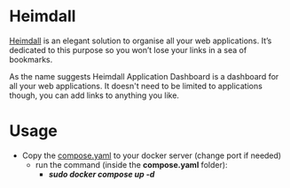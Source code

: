 # Heimdall
[Heimdall⁠](https://github.com/linuxserver/docker-heimdall) is an elegant solution to organise all your web applications. It’s dedicated to this purpose so you won’t lose your links in a sea of bookmarks.

As the name suggests Heimdall Application Dashboard is a dashboard for all your web applications. It doesn't need to be limited to applications though, you can add links to anything you like.

# Usage
+ Copy the [compose.yaml](/Docker%20compose/heimdall/compose.yaml) to your docker server (change port if needed)
  + run the command (inside the **compose.yaml** folder):
    + ***sudo docker compose up -d***